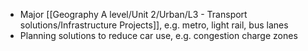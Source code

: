 - Major [[Geography A level/Unit 2/Urban/L3 - Transport solutions/Infrastructure Projects]], e.g. metro, light rail, bus lanes
- Planning solutions to reduce car use, e.g. congestion charge zones